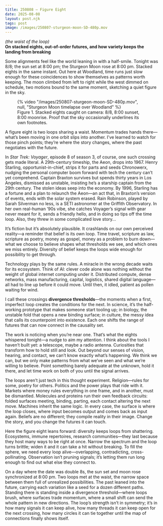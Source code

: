 ```yaml
---
title: 250808 — Figure Eight
date: 2025-08-08
layout: post.njk
tags: post
image: /images/250807-sturgeon-moon-SD-480p.mov
---
```


*(the waist of the loop)*  
**On stacked eights, out-of-order futures, and how variety keeps the landing from breaking**

Some alignments feel like the world leaning in with a half-smile. Tonight was 8/8; the sun set at 8:00 pm; the Sturgeon Moon rose at 8:00 pm. Stacked eights in the same instant. Out here at Woodland, time runs just slow enough for these coincidences to show themselves as patterns worth keeping. The moon climbed from left to right while the west dimmed on schedule, two motions bound to the same moment, sketching a quiet figure in the sky.

<figure class="media">
  {% video "/images/250807-sturgeon-moon-SD-480p.mov", null, "Sturgeon Moon timelapse over Woodland" %}
  <figcaption>
    Figure 1. Stacked eights caught on camera: 8/8, 8:00 sunset, 8:00 moonrise.  
    Proof that the sky occasionally underlines its own footnotes.
  </figcaption>
</figure>

A figure eight is two loops sharing a waist. Momentum trades hands there—what’s been moving in one orbit slips into another. I’ve learned to watch for those pinch points; they’re where the story changes, where the past negotiates with the future.

In *Star Trek: Voyager*, episode 8 of season 3, of course, one such crossing gets made literal. A 29th-century timeship, the Aeon, drops into 1967. Henry Starling, opportunist-in-chief, strips it for parts and seeds Chronowerx, nudging the personal computer boom forward with tech the century can’t yet comprehend. Captain Braxton survives but spends thirty years in Los Angeles, dismissed as unstable, insisting he’s a starship captain from the 29th century. The stolen ideas seep into the economy. By 1996, Starling has a fortune and a plan to relaunch the Aeon—an act that, in Braxton’s version of events, ends with the solar system erased. Rain Robinson, played by Sarah Silverman no less, is a SETI astronomer at the Griffith Observatory. In her own real-human ’90s vibe, she catches Voyager’s signal with gear never meant for it, sends a friendly hello, and in doing so tips off the time loop. Also, they threw in some complicated love story...

It’s fiction but it’s absolutely plausible. It crashlands on our own perceived reality—a reminder that belief is its own loop. Time travel, scripture as law, scripture as poetry, money as gospel, money as a problem to burn down—what we choose to believe shapes what thresholds we see, and which ones we miss entirely. Diversity of belief keeps the loops wide enough for possibility to get through.

Technology plays by the same rules. A miracle in the wrong decade waits for its ecosystem. Think of AI: clever code alone was nothing without the weight of global internet computing under it. Distributed compute, dense networks, mass manufacturing, capital, logistics, shared digital language—all had to line up before it could move. Until then, it idled, patient as pollen waiting for wind.

I call these crossings **divergence thresholds**—the moments when a first, imperfect loop creates the conditions for the next. In science, it’s the half-working prototype that makes someone start tooling up; in biology, the unstable fold that opens a new binding surface; in culture, the messy idea that calls its counterpoint into existence. Each one shifts the range of futures that can now connect in the causality set.

The work is noticing when you’re near one. That’s what the eights whispered tonight—a nudge to aim my attention. I think about the tools I haven’t built yet: a telescope, maybe a radio antenna. Curiosities that transform how to hold still and look. Out beyond our senses of vision, hearing, and contact, we can’t know exactly what’s happening. We think we can, but we only make patterns from what we’ve seen and what we’re willing to believe. Point something barely adequate at the unknown, hold it there, and let time work on both of you until the signal arrives.

The loops aren’t just tech in this thought experiment. Religion—rules for some, poetry for others. Politics and the power plays that ride with it. Markets where money rules everything in one frame, and in another, must be dismantled. Molecules and proteins run their own feedback circuits: folded surfaces meeting, binding, parting, each contact altering the next move. Machines inherit the same logic. In every case, the surface is where the loop closes, where input becomes output and comes back as input again. Beliefs are no different; they compile reality in their image. Change the story, and you change the futures it can touch.

Here the figure eight leans forward: diversity keeps loops from shattering. Ecosystems, immune repertoires, research communities—they last because they host many ways to be right at once. Narrow the spectrum and the loop turns brittle; widen it and it can take a hit without breaking. To fill the sphere, we need every loop alive—overlapping, contradicting, cross-pollinating. Observation isn’t pruning signals; it’s letting them run long enough to find out what else they connect to.

On a day where the date was double 8s, the sun set and moon rose synchronized at 8:00 pm. Two loops met at the waist, the narrow space between them full of unrealized possibilities. The past leaned into the future, carrying each variation like a seed for a dozen different paths. Standing there is standing inside a divergence threshold—where loops brush, where surfaces trade momentum, where a small shift can send the whole pattern in new directions. The loop’s strength isn’t in symmetry; it’s in how many signals it can keep alive, how many threads it can keep open for the next crossing, how many circles it can tie together until the map of connections finally shows itself.